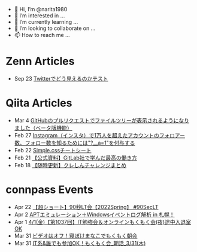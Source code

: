 - 👋 Hi, I’m @narita1980
- 👀 I’m interested in ...
- 🌱 I’m currently learning ...
- 💞️ I’m looking to collaborate on ...
- 📫 How to reach me ...

# Zenn Articles

<!-- profile updater begin: zenn -->
- Sep 23 [Twitterでどう見えるのかテスト](https://zenn.dev/narita1980/articles/cbb21f8d7f785752d6ac)
<!-- profile updater end: zenn -->

# Qiita Articles

<!-- profile updater begin: qiita -->
- Mar 4 [GitHubのプルリクエストでファイルツリーが表示されるようになりました（ベータ版機能）](https://qiita.com/narita1980/items/bee2c5232342a51e0415)
- Feb 27 [Instagram（インスタ）で1万人を超えたアカウントのフォロアー数、フォロー数を知るためには"?__a=1"を付与する](https://qiita.com/narita1980/items/630b7014fa893461b991)
- Feb 22 [Simple.cssチートシート](https://qiita.com/narita1980/items/fd2ccf0e91944aab9fd5)
- Feb 21 [【公式資料】GitLab社で学んだ最高の働き方](https://qiita.com/narita1980/items/d7d142c2bb6312cb9ad6)
- Feb 18 [【随時更新】クレしんチャレンジまとめ](https://qiita.com/narita1980/items/03d9a24b7ac1fdf81b18)
<!-- profile updater end: qiita -->

# connpass Events

<!-- profile updater begin: connpass -->
- Apr 22 [【超ショート】90秒LT会【2022Spring】 #90SecLT](https://shirayanagiryuji.connpass.com/event/243249/)
- Apr 2 [APTエミュレーション＋Windowsイベントログ解析 in 札幌！](https://yamatosecurity.connpass.com/event/242602/)
- Apr 1 [4/1(金)【第1037回】IT勉強会＆オンラインもくもく会(夜)途中入退室OK](https://no-genre-mokumoku.connpass.com/event/243256/)
- Mar 31 [ビデオはオフ！寝ぼけまなこでもくもく朝会](https://itmokumoku.connpass.com/event/243263/)
- Mar 31 [IT系&誰でも参加OK！もくもく会_朝活_3/31(木)](https://morimori.connpass.com/event/243260/)
<!-- profile updater end: connpass -->

<!---
narita1980/narita1980 is a ✨ special ✨ repository because its `README.md` (this file) appears on your GitHub profile.
You can click the Preview link to take a look at your changes.
--->
